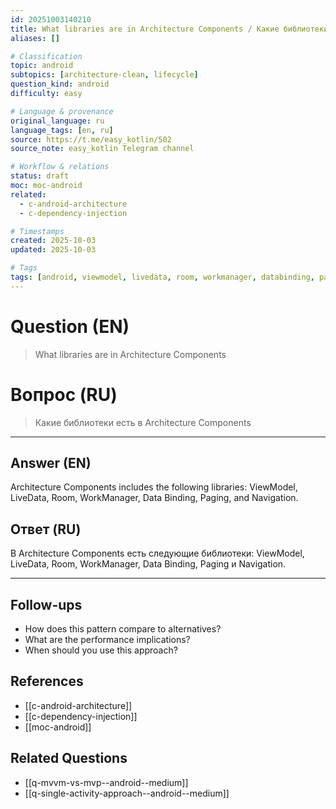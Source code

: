 ```yaml
---
id: 20251003140210
title: What libraries are in Architecture Components / Какие библиотеки есть в Architecture Components
aliases: []

# Classification
topic: android
subtopics: [architecture-clean, lifecycle]
question_kind: android
difficulty: easy

# Language & provenance
original_language: ru
language_tags: [en, ru]
source: https://t.me/easy_kotlin/502
source_note: easy_kotlin Telegram channel

# Workflow & relations
status: draft
moc: moc-android
related:
  - c-android-architecture
  - c-dependency-injection

# Timestamps
created: 2025-10-03
updated: 2025-10-03

# Tags
tags: [android, viewmodel, livedata, room, workmanager, databinding, paging, navigation, android/architecture-clean, android/lifecycle, difficulty/easy, easy_kotlin, lang/ru, platform/android]
---
```


# Question (EN)
> What libraries are in Architecture Components

# Вопрос (RU)
> Какие библиотеки есть в Architecture Components

---

## Answer (EN)

Architecture Components includes the following libraries: ViewModel, LiveData, Room, WorkManager, Data Binding, Paging, and Navigation.

## Ответ (RU)

В Architecture Components есть следующие библиотеки: ViewModel, LiveData, Room, WorkManager, Data Binding, Paging и Navigation.

---

## Follow-ups
- How does this pattern compare to alternatives?
- What are the performance implications?
- When should you use this approach?

## References
- [[c-android-architecture]]
- [[c-dependency-injection]]
- [[moc-android]]

## Related Questions
- [[q-mvvm-vs-mvp--android--medium]]
- [[q-single-activity-approach--android--medium]]
